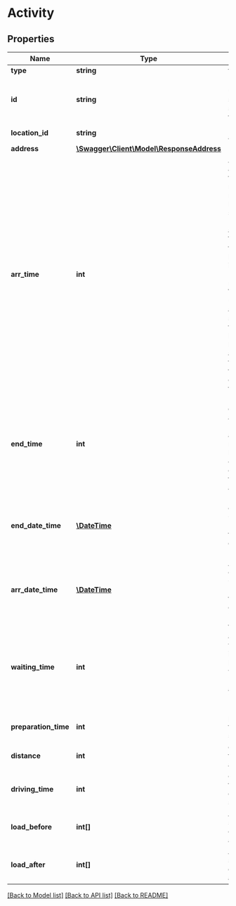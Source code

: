 # Activity

## Properties
Name | Type | Description | Notes
------------ | ------------- | ------------- | -------------
**type** | **string** | type of activity | [optional] 
**id** | **string** | Id referring to the underlying service or shipment, i.e. the shipment or service this activity belongs to | [optional] 
**location_id** | **string** | Id that refers to address | [optional] 
**address** | [**\Swagger\Client\Model\ResponseAddress**](ResponseAddress.md) |  | [optional] 
**arr_time** | **int** | Arrival time at this activity in seconds. If type is &#x60;start&#x60;, this is not available (since it makes no sense to have &#x60;arr_time&#x60; at start). However, &#x60;end_time&#x60; is available and actually means \\\&quot;departure time\\\&quot; at start location. It is important to note that &#x60;arr_time&#x60; does not necessarily mean \\\&quot;start of underlying activity\\\&quot;, it solely means arrival time at activity location. If this activity has no time windows and if there are no further preparation times, &#x60;arr_time&#x60; is equal to activity start time. | [optional] 
**end_time** | **int** | End time of and thus departure time at this activity. If type is &#x60;end&#x60;, this is not available (since it makes no sense to have an &#x60;end_time&#x60; at end) &#x60;end_time&#x60; at each activity is equal to the departure time at the activity location. | [optional] 
**end_date_time** | [**\DateTime**](\DateTime.md) | End date time with offset like this 1970-01-01T01:00+01:00. If you do not use time-dependent optimization, this is &#x60;null&#x60;. | [optional] 
**arr_date_time** | [**\DateTime**](\DateTime.md) | Arrival date time with offset like this 1970-01-01T01:00+01:00. If you do not use time-dependent optimization, this is &#x60;null&#x60;. | [optional] 
**waiting_time** | **int** | Waiting time at this activity in seconds. A waiting time can occur if the activity has at least one time window. If &#x60;arr_time&#x60; &lt; &#x60;time_window.earliest&#x60; a waiting time of &#x60;time_window_earliest&#x60; - &#x60;arr_time&#x60; occurs. | [optional] 
**preparation_time** | **int** | preparation time at this activity in seconds | [optional] 
**distance** | **int** | cumulated distance from start to this activity in m | [optional] 
**driving_time** | **int** | cumulated driving time from start to this driver activity in seconds | [optional] 
**load_before** | **int[]** | Array with size/capacity dimensions before this activity | [optional] 
**load_after** | **int[]** | Array with size/capacity dimensions after this activity | [optional] 

[[Back to Model list]](../../README.md#documentation-for-models) [[Back to API list]](../../README.md#documentation-for-api-endpoints) [[Back to README]](../../README.md)

